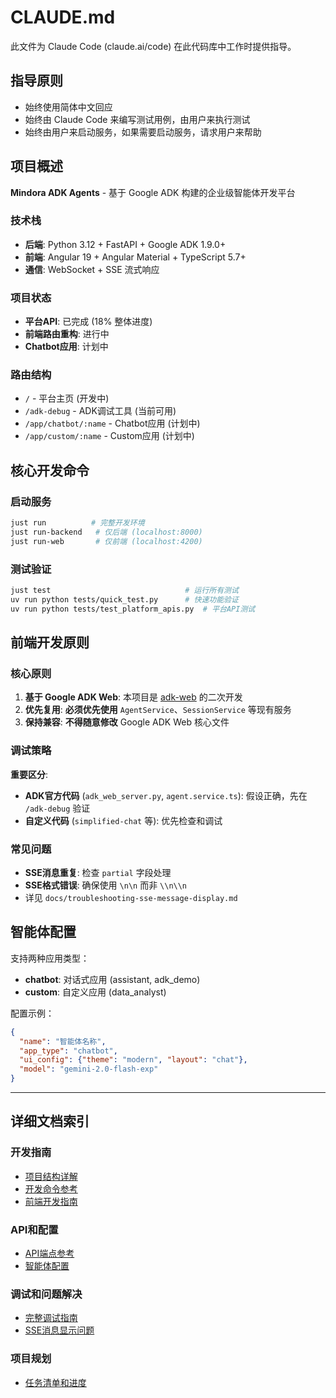 # CLAUDE.md

此文件为 Claude Code (claude.ai/code) 在此代码库中工作时提供指导。

## 指导原则
- 始终使用简体中文回应
- 始终由 Claude Code 来编写测试用例，由用户来执行测试
- 始终由用户来启动服务，如果需要启动服务，请求用户来帮助

## 项目概述

**Mindora ADK Agents** - 基于 Google ADK 构建的企业级智能体开发平台

### 技术栈
- **后端**: Python 3.12 + FastAPI + Google ADK 1.9.0+
- **前端**: Angular 19 + Angular Material + TypeScript 5.7+
- **通信**: WebSocket + SSE 流式响应

### 项目状态
- **平台API**: 已完成 (18% 整体进度)
- **前端路由重构**: 进行中
- **Chatbot应用**: 计划中

### 路由结构
- `/` - 平台主页 (开发中)
- `/adk-debug` - ADK调试工具 (当前可用)
- `/app/chatbot/:name` - Chatbot应用 (计划中)
- `/app/custom/:name` - Custom应用 (计划中)

## 核心开发命令

### 启动服务
```bash
just run          # 完整开发环境
just run-backend   # 仅后端 (localhost:8000)
just run-web       # 仅前端 (localhost:4200)
```

### 测试验证
```bash
just test                              # 运行所有测试
uv run python tests/quick_test.py      # 快速功能验证
uv run python tests/test_platform_apis.py  # 平台API测试
```

## 前端开发原则

### 核心原则
1. **基于 Google ADK Web**: 本项目是 [adk-web](https://github.com/google/adk-web/) 的二次开发
2. **优先复用**: **必须优先使用** `AgentService`、`SessionService` 等现有服务
3. **保持兼容**: **不得随意修改** Google ADK Web 核心文件

### 调试策略
**重要区分**: 
- **ADK官方代码** (`adk_web_server.py`, `agent.service.ts`): 假设正确，先在 `/adk-debug` 验证
- **自定义代码** (`simplified-chat` 等): 优先检查和调试

### 常见问题
- **SSE消息重复**: 检查 `partial` 字段处理
- **SSE格式错误**: 确保使用 `\n\n` 而非 `\\n\\n`
- 详见 `docs/troubleshooting-sse-message-display.md`

## 智能体配置

支持两种应用类型：
- **chatbot**: 对话式应用 (assistant, adk_demo)
- **custom**: 自定义应用 (data_analyst)

配置示例：
```json
{
  "name": "智能体名称",
  "app_type": "chatbot",
  "ui_config": {"theme": "modern", "layout": "chat"},
  "model": "gemini-2.0-flash-exp"
}
```

---

## 详细文档索引

### 开发指南
- [项目结构详解](docs/project-structure.md)
- [开发命令参考](docs/development-commands.md) 
- [前端开发指南](docs/web-feature-development-guide.md)

### API和配置
- [API端点参考](docs/api-reference.md)
- [智能体配置](docs/agent-configuration.md)

### 调试和问题解决
- [完整调试指南](docs/debugging-guide.md)
- [SSE消息显示问题](docs/troubleshooting-sse-message-display.md)

### 项目规划
- [任务清单和进度](docs/ai-agent-app-platform-tasks.md)
